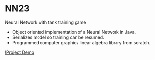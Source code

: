 # NN23
Neural Network with tank training game

- Object oriented implementation of a Neural Network in Java.
- Serializes model so training can be resumed.
- Programmed computer graphics linear algebra library from scratch.

[!Project Demo](https://youtu.be/ngKep9XJIhQ)
